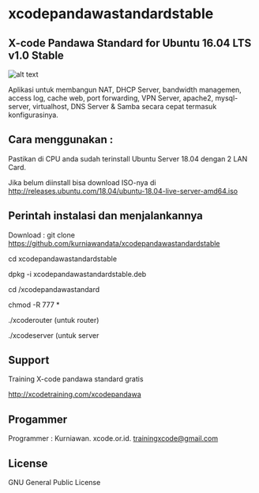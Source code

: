 # xcodepandawastandardstable

X-code Pandawa Standard for Ubuntu 16.04 LTS v1.0 Stable
------------------------------------------

![alt text](http://xcode.or.id/04_small-logo.png)

Aplikasi untuk membangun NAT, DHCP Server, bandwidth managemen, access log, cache web, port forwarding, VPN Server, apache2, mysql-server, virtualhost, DNS Server & Samba secara cepat termasuk konfigurasinya. 

Cara menggunakan :
------------------

Pastikan di CPU anda sudah terinstall Ubuntu Server 18.04 dengan 2 LAN Card.

Jika belum diinstall bisa download ISO-nya di http://releases.ubuntu.com/18.04/ubuntu-18.04-live-server-amd64.iso

Perintah instalasi dan menjalankannya
-------------------------------------

Download : git clone https://github.com/kurniawandata/xcodepandawastandardstable

cd xcodepandawastandardstable

dpkg -i xcodepandawastandardstable.deb

cd /xcodepandawastandard

chmod -R 777 *

./xcoderouter (untuk router)

./xcodeserver (untuk server

Support
-------

Training X-code pandawa standard gratis 

http://xcodetraining.com/xcodepandawa

Progammer 
---------

Programmer : Kurniawan. xcode.or.id. trainingxcode@gmail.com

License
------- 

GNU General Public License 
